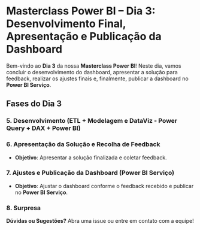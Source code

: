 # Masterclass Power BI – Dia 3: Desenvolvimento Final, Apresentação e Publicação da Dashboard

Bem-vindo ao **Dia 3** da nossa **Masterclass Power BI**! Neste dia, vamos concluir o desenvolvimento do dashboard, apresentar a solução para feedback, realizar os ajustes finais e, finalmente, publicar a dashboard no **Power BI Serviço**.

## Fases do Dia 3

### 5. **Desenvolvimento (ETL + Modelagem e DataViz - Power Query + DAX + Power BI)**

### 6. **Apresentação da Solução e Recolha de Feedback**
- **Objetivo**: Apresentar a solução finalizada e coletar feedback.

### 7. **Ajustes e Publicação da Dashboard (Power BI Serviço)**
- **Objetivo**: Ajustar o dashboard conforme o feedback recebido e publicar no **Power BI Serviço**.

### 8. **Surpresa**

 **Dúvidas ou Sugestões?** Abra uma issue ou entre em contato com a equipe!

